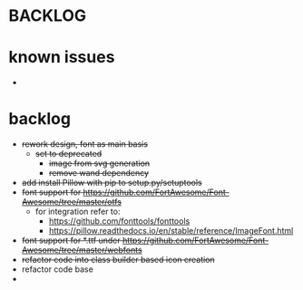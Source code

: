 # BACKLOG


# known issues 
- 


# backlog

- ~~rework design, font as main basis~~
  - ~~set to deprecated~~
    - ~~image from svg generation~~
    - ~~remove wand dependency~~
- ~~add install Pillow with pip to setup.py/setuptools~~
- ~~font support for https://github.com/FortAwesome/Font-Awesome/tree/master/otfs~~
  - for integration refer to:
    - https://github.com/fonttools/fonttools
    - https://pillow.readthedocs.io/en/stable/reference/ImageFont.html
- ~~font support for *.ttf under https://github.com/FortAwesome/Font-Awesome/tree/master/webfonts~~
- ~~refactor code into class builder based icon creation~~
- refactor code base 
- 
